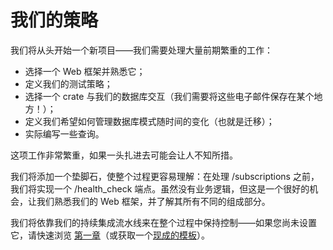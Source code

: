 # 我们的策略

我们将从头开始一个新项目——我们需要处理大量前期繁重的工作：

- 选择一个 Web 框架并熟悉它；
- 定义我们的测试策略；
- 选择一个 crate 与我们的数据库交互（我们需要将这些电子邮件保存在某个地方！）；
- 定义我们希望如何管理数据库模式随时间的变化（也就是迁移）；
- 实际编写一些查询。

这项工作非常繁重，如果一头扎进去可能会让人不知所措。

我们将添加一个垫脚石，使整个过程更容易理解：在处理 /subscriptions 之前，我们将实现一个 /health_check 端点。虽然没有业务逻辑，但这是一个很好的机会，让我们熟悉我们的 Web 框架，并了解其所有不同的组成部分。

我们将依靠我们的持续集成流水线来在整个过程中保持控制——如果您尚未设置它，请快速浏览 [第一章](/cp1-getting-started)（或获取一个[现成的模板](https://www.lpalmieri.com/posts/2020-06-06-zero-to-production-1-setup-toolchain-ides-ci/#5-2-ready-to-go-ci-pipelines)）。
